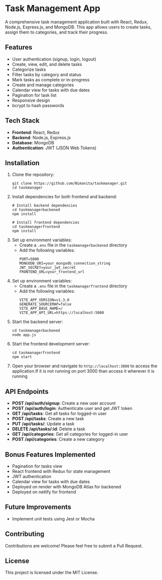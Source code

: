 # Task Management App

A comprehensive task management application built with React, Redux, Node.js, Express.js, and MongoDB. This app allows users to create tasks, assign them to categories, and track their progress.

## Features

- User authentication (signup, login, logout)
- Create, view, edit, and delete tasks
- Categorize tasks
- Filter tasks by category and status
- Mark tasks as complete or in-progress
- Create and manage categories
- Calendar view for tasks with due dates
- Pagination for task list
- Responsive design
- bcrypt to hash passwords

## Tech Stack

- **Frontend**: React, Redux
- **Backend**: Node.js, Express.js
- **Database**: MongoDB
- **Authentication**: JWT (JSON Web Tokens)

## Installation
1. Clone the repository:
   ```
   git clone https://github.com/Nimanita/taskmanager.git
   cd taskmanager
   ```
2. Install dependencies for both frontend and backend:
   ```
   # Install backend dependencies
   cd taskmanagerbackened
   npm install

   # Install frontend dependencies
   cd taskmanagerfrontend
   npm install
   ```
3. Set up environment variables:
   - Create a `.env` file in the `taskmanagerbackened` directory
   - Add the following variables:
     ```
     PORT=5000
     MONGODB_URI=your_mongodb_connection_string
     JWT_SECRET=your_jwt_secret
     FRONTEND_URL=your_frontend_url  
     ```
4. Set up environment variables:
   - Create a `.env` file in the `taskmanagerfrontend` directory
   - Add the following variables:
     ```
     VITE_APP_VERSION=v1.3.0
     GENERATE_SOURCEMAP=false
     VITE_APP_BASE_NAME=/
     VITE_APP_API_URL=https://localhost:5000
     ```
5. Start the backend server:
   ```
   cd taskmanagerbackened
   node app.js
   ```
6. Start the frontend development server:
   ```
   cd taskmanagerfrontend
   npm start
   ```
7. Open your browser and navigate to `http://localhost:3000` to access the application.If it is not running on port 3000 than access it wherever it is running

   
## API Endpoints

- **POST /api/auth/signup**: Create a new user account
- **POST /api/auth/login**: Authenticate user and get JWT token
- **GET /api/tasks**: Get all tasks for logged-in user
- **POST /api/tasks**: Create a new task
- **PUT /api/tasks/**: Update a task
- **DELETE /api/tasks/:id**: Delete a task
- **GET /api/categories**: Get all categories for logged-in user
- **POST /api/categories**: Create a new category

## Bonus Features Implemented

- Pagination for tasks view
- React frontend with Redux for state management
- JWT authentication
- Calendar view for tasks with due dates
- Deployed on render with MongoDB Atlas for backened
- Deployed on netlify for frontend

## Future Improvements

- Implement unit tests using Jest or Mocha

## Contributing

Contributions are welcome! Please feel free to submit a Pull Request.

## License

This project is licensed under the MIT License.
